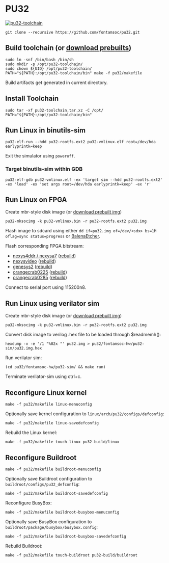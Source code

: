 # PU32
[![pu32-toolchain](https://github.com/fontamsoc/pu32/actions/workflows/release.yml/badge.svg)](https://github.com/fontamsoc/pu32/actions/workflows/release.yml)

	git clone --recursive https://github.com/fontamsoc/pu32.git

## Build toolchain (or [download prebuilts](https://github.com/fontamsoc/pu32/releases/latest))

	sudo ln -snf /bin/bash /bin/sh
	sudo mkdir -p /opt/pu32-toolchain/
	sudo chown ${UID} /opt/pu32-toolchain/
	PATH="${PATH}:/opt/pu32-toolchain/bin" make -f pu32/makefile

Build artifacts get generated in current directory.

## Install Toolchain

	sudo tar -xf pu32-toolchain.tar.xz -C /opt/
	PATH="${PATH}:/opt/pu32-toolchain/bin"

## Run Linux in binutils-sim

	pu32-elf-run --hdd pu32-rootfs.ext2 pu32-vmlinux.elf root=/dev/hda earlyprintk=keep

Exit the simulator using `poweroff`.

### Target binutils-sim within GDB

	pu32-elf-gdb pu32-vmlinux.elf -ex 'target sim --hdd pu32-rootfs.ext2' -ex 'load' -ex 'set args root=/dev/hda earlyprintk=keep' -ex 'r'

## Run Linux on FPGA

Create mbr-style disk image (or [download prebuilt img](https://github.com/fontamsoc/pu32/releases/latest/download/pu32.img.xz))

	pu32-mksocimg -k pu32-vmlinux.bin -r pu32-rootfs.ext2 pu32.img

Flash image to sdcard using either `dd if=pu32.img of=/dev/<sdx> bs=1M oflag=sync status=progress` or [BalenaEtcher](https://www.balena.io/etcher).

Flash corresponding FPGA bitstream:
- [nexys4ddr / nexysa7](nexys4ddr.bit) ([rebuild](https://github.com/fontamsoc/hw/tree/main/pu32-nexys4ddr/vivado2020))
- [nexysvideo](nexysvideo.bit) ([rebuild](https://github.com/fontamsoc/hw/tree/main/pu32-nexysvideo/vivado2020))
- [genesys2](genesys2.bit) ([rebuild](https://github.com/fontamsoc/hw/tree/main/pu32-genesys2/vivado2020))
- [orangecrab0225](orangecrab0225.dfu) ([rebuild](https://github.com/fontamsoc/hw/tree/main/pu32-orangecrab0225/yosys))
- [orangecrab0285](orangecrab0285.dfu) ([rebuild](https://github.com/fontamsoc/hw/tree/main/pu32-orangecrab0285/yosys))

Connect to serial port using 115200n8.

## Run Linux using verilator sim

Create mbr-style disk image (or [download prebuilt img](https://github.com/fontamsoc/pu32/releases/latest/download/pu32.img.xz))

	pu32-mksocimg -k pu32-vmlinux.bin -r pu32-rootfs.ext2 pu32.img

Convert disk image to verilog .hex file to be loaded through $readmemh():

	hexdump -v -e '/1 "%02x "' pu32.img > pu32/fontamsoc-hw/pu32-sim/pu32.img.hex

Run verilator sim:

	(cd pu32/fontamsoc-hw/pu32-sim/ && make run)

Terminate verilator-sim using ctrl+c.

## Reconfigure Linux kernel

	make -f pu32/makefile linux-menuconfig

Optionally save kernel configuration to `linux/arch/pu32/configs/defconfig`:

	make -f pu32/makefile linux-savedefconfig

Rebuild the Linux kernel:

	make -f pu32/makefile touch-linux pu32-build/linux

## Reconfigure Buildroot

	make -f pu32/makefile buildroot-menuconfig

Optionally save Buildroot configuration to `buildroot/configs/pu32_defconfig`:

	make -f pu32/makefile buildroot-savedefconfig

Reconfigure BusyBox:

	make -f pu32/makefile buildroot-busybox-menuconfig

Optionally save BusyBox configuration to `buildroot/package/busybox/busybox.config`:

	make -f pu32/makefile buildroot-busybox-savedefconfig

Rebuild Buildroot:

	make -f pu32/makefile touch-buildroot pu32-build/buildroot
